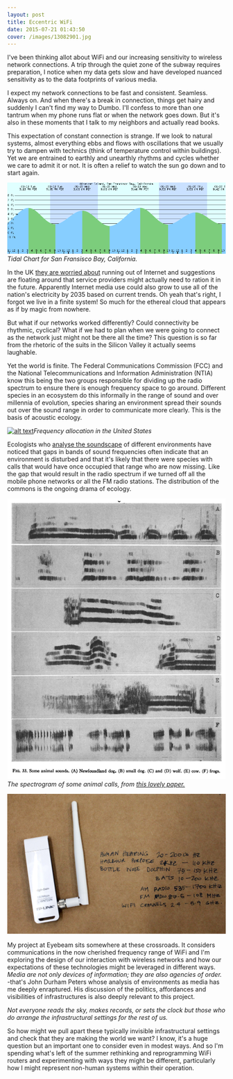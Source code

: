 ```yaml
---
layout: post
title: Eccentric WiFi
date: 2015-07-21 01:43:50
cover: /images/13082901.jpg
---
```


I've been thinking allot about WiFi and our increasing sensitivity to wireless network connections. A trip through the quiet zone of the subway requires preparation, I notice when
my data gets slow and have developed nuanced sensitivity as to the data footprints of various media.

I expect my network connections to be fast and consistent. Seamless. Always on. And when there's a break in connection, things get hairy and suddenly I can't find my way to Dumbo. I'll confess to more than one tantrum when my phone runs flat or when the network goes down. But it's also in these moments that I talk to my neighbors and actually read books.

This expectation of constant connection is strange. If we look to natural systems, almost everything ebbs and flows with oscillations that we usually try to dampen with technics (think of temperature control within buildings). Yet we are entrained to earthly and unearthly rhythms and cycles whether we care to admit it or not. It is often a relief to watch the sun go down and to start again.

<img src="https://github.com/eccentricengineering/eccentricengineering.github.io/blob/master/images/work1/tidalChart.png?raw=true" alt="alt text" width="600px">  _Tidal Chart for San Fransisco Bay, California._

In the UK [they are worried about](https://www.newscientist.com/article/dn27536-the-internet-is-running-out-of-room-but-we-can-save-it/) running out of Internet and suggestions are floating around that service providers might actually need to ration it in the future. Apparently Internet media use could also grow to use all of the nation's electricity by 2035 based on current trends. Oh yeah that's right, I forgot we live in a finite system! So much for the ethereal cloud that appears as if by magic from nowhere.

But what if our networks worked differently? Could connectivity be rhythmic, cyclical? What if we had to plan
when we were going to connect as the network just might not be there all the time? This question is so far from the rhetoric of the suits in the Silicon Valley it actually seems laughable.

Yet the world is finite. The Federal Communications Commission (FCC) and the National Telecommunications and Information Administration (NTIA) know this being the two groups responsible for dividing up the radio spectrum to ensure there is enough frequency space to go around. Different species in an ecosystem do this informally in the range of sound and over millennia of evolution, species sharing an environment spread their sounds out over the sound range in order to communicate more clearly. This is the basis of acoustic ecology.  

[<img src="https://github.com/eccentricengineering/eccentricengineering.github.io/blob/master/images/work1/spectrum.jpg?raw=true" alt="alt text" width="600px">](http://www.ntia.doc.gov/page/2011/united-states-frequency-allocation-chart)_Frequency allocation in the United States_

Ecologists who [analyse the soundscape](https://en.wikipedia.org/wiki/Soundscape_ecology) of different environments have noticed that gaps in bands of sound frequencies often indicate that an environment is disturbed and that it's likely that there were species with calls that would have once occupied that range who are now missing. Like the gap that would result in the radio spectrum if we turned off all the mobile phone networks or all the FM radio stations. The distribution of the commons is the ongoing drama of ecology.

<img src="https://github.com/eccentricengineering/eccentricengineering.github.io/blob/master/images/work1/spectogram.jpg?raw=true" alt="alt text" width="600px"> _The spectrogram of some animal calls, from  [this lovely paper.](http://scitation.aip.org.wwwproxy0.library.unsw.edu.au/docserver/fulltext/asa/journal/jasa/18/1/1.1916342.pdf?expires=1440103316&id=id&accname=2102710&checksum=EA08B894887C7BDDF00AF008BD09D84C)_

<img src="https://github.com/eccentricengineering/eccentricengineering.github.io/blob/master/images/work1/frequencies.jpg?raw=true" alt="alt text" width="600px">  

My project at Eyebeam sits somewhere at these crossroads. It considers communications in the now cherished frequency range of WiFi and I'm exploring the design of our interaction with wireless networks and how our expectations of these technologies might be leveraged in different ways. _Media are not only devices of information; they are also agencies of order._ -that's John Durham Peters whose analysis of environments as media has me deeply enraptured. His discussion of the politics, affordances and visibilities of infrastructures is also deeply relevant to this project.

_Not everyone reads the sky, makes records, or sets the clock but those who do arrange the infrastructural settings for the rest of us._  

So how might we pull apart these typically invisible infrastructural settings and check that they are making the world we want? I know, it's a huge question but an important one to consider even in modest ways. And so I'm spending what's left of the summer rethinking and reprogramming WiFi routers and experimenting with ways they might be different, particularly how I might represent non-human systems within their operation.
